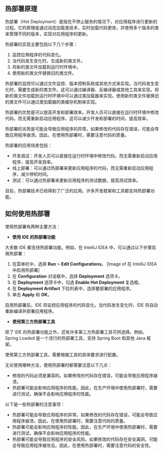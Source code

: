 ## 热部署原理
热部署（Hot Deployment）是指在不停止服务的情况下，对应用程序进行更新的过程。它的原理是通过动态加载类技术，实时加载代码更改，并使用多个版本的类来管理不同的版本，实现对应用程序的更新。

热部署的实现主要包括以下几个步骤：

1. 监控应用程序的代码变化。
2. 当代码发生变化时，生成新的类文件。
3. 将新的类文件加载到运行时环境中。
4. 使用新的类文件替换旧的类文件。

热部署的监控可以通过文件监控、版本控制系统或其他方式来实现。当代码发生变化时，需要生成新的类文件。这可以通过编译器、反编译器或其他工具来实现。将新的类文件加载到运行时环境中可以通过类加载器来实现。使用新的类文件替换旧的类文件可以通过类加载器的类缓存机制来实现。

热部署的优势是可以提高开发和部署效率。开发人员可以直接在运行时环境中修改代码，而无需重新启动应用程序。这可以减少开发和部署的时间，提高效率。

热部署的劣势是可能会导致应用程序的异常。如果修改的代码存在错误，可能会导致应用程序崩溃。因此，在使用热部署时，需要注意代码的质量。

热部署的应用场景包括：

* 开发调试：开发人员可以直接在运行时环境中修改代码，而无需重新启动应用程序，提高开发效率。
* 线上部署：可以通过热部署来更新应用程序的代码，而无需重新启动应用程序，减少停机时间。
* 测试：可以通过热部署来更新应用程序的测试数据，提高测试效率。

目前，热部署技术已经得到了广泛的应用。许多开发框架和工具都支持热部署功能。
## 如何使用热部署
使用热部署有两种主要方法：

* **使用 IDE 的热部署功能**

大多数 IDE 都支持热部署功能。例如，在 IntelliJ IDEA 中，可以通过以下步骤启用热部署：

1. 在菜单栏中，选择 **Run** > **Edit Configurations**。
   [Image of 在 IntelliJ IDEA 中启用热部署]
2. 在 **Configuration** 对话框中，选择 **Deployment** 选项卡。
3. 在 **Deployment** 选项卡中，勾选 **Enable Hot Deployment** 复选框。
4. 在 **Deployment Artifact** 下拉列表中，选择要部署的应用程序。
5. 单击 **Apply** 和 **OK**。

启用热部署后，IDE 将监控应用程序的代码变化。当代码发生变化时，IDE 将自动重新编译并部署应用程序。

* **使用第三方热部署工具**

除了 IDE 的热部署功能之外，还有许多第三方热部署工具可供选择。例如，Spring Loaded 是一个流行的热部署工具，支持 Spring Boot 和其他 Java 框架。

使用第三方热部署工具，需要根据工具的具体要求进行配置。

无论使用哪种方法，使用热部署时都需要注意以下几点：

* 修改的代码必须是兼容的。如果修改的代码存在错误，可能会导致应用程序崩溃。
* 热部署可能会影响应用程序的性能。因此，在生产环境中使用热部署时，需要进行测试，确保不会影响应用程序的性能。

以下是一些热部署的注意事项：

* 热部署可能会导致应用程序的异常。如果修改的代码存在错误，可能会导致应用程序崩溃。因此，在使用热部署时，需要注意代码的质量。
* 热部署可能会影响应用程序的性能。因此，在生产环境中使用热部署时，需要进行测试，确保不会影响应用程序的性能。
* 热部署可能会导致应用程序的安全风险。如果修改的代码存在安全漏洞，可能会导致应用程序被攻击。因此，在使用热部署时，需要注意代码的安全性。
